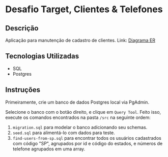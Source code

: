 # Desafio Target, Clientes & Telefones

## Descrição

Aplicação para manutenção de cadastro de clientes. Link: [Diagrama ER](https://dbdocs.io/amthreis/target-client-phone?view=relationships)

## Tecnologias Utilizadas

- SQL
- Postgres

## Instruções

Primeiramente, crie um banco de dados Postgres local via PgAdmin.

Selecione o banco com o botão direito, e clique em `Query Tool`. Feito isso, execute os comandos encontrados na pasta `/src` na seguinte ordem:

1. `migration.sql` para modelar o banco adicionando seu schemas.
2. `seed.sql` para alimentá-lo com dados para teste.
3. `find-users-from-sp.sql` para encontrar todos os usuários cadastrados com código "SP", agrupados por id e código do estados, e números de telefone agrupados em uma array.